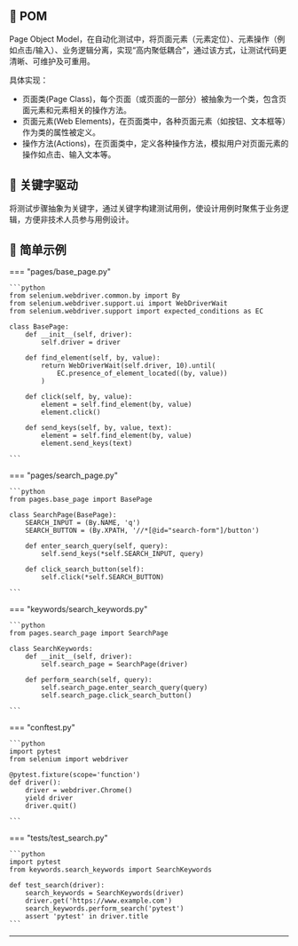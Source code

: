 ## 📌 POM

Page Object Model，在自动化测试中，将页面元素（元素定位）、元素操作（例如点击/输入）、业务逻辑分离，实现“高内聚低耦合”，通过该方式，让测试代码更清晰、可维护及可重用。

具体实现：

* 页面类(Page Class)，每个页面（或页面的一部分）被抽象为一个类，包含页面元素和元素相关的操作方法。
* 页面元素(Web Elements)，在页面类中，各种页面元素（如按钮、文本框等）作为类的属性被定义。
* 操作方法(Actions)，在页面类中，定义各种操作方法，模拟用户对页面元素的操作如点击、输入文本等。

## 📌 关键字驱动

将测试步骤抽象为关键字，通过关键字构建测试用例，使设计用例时聚焦于业务逻辑，方便非技术人员参与用例设计。

## 📌 简单示例

=== "pages/base_page.py"

    ```python
    from selenium.webdriver.common.by import By
    from selenium.webdriver.support.ui import WebDriverWait
    from selenium.webdriver.support import expected_conditions as EC
    
    class BasePage:
        def __init__(self, driver):
            self.driver = driver
    
        def find_element(self, by, value):
            return WebDriverWait(self.driver, 10).until(
                EC.presence_of_element_located((by, value))
            )
    
        def click(self, by, value):
            element = self.find_element(by, value)
            element.click()
    
        def send_keys(self, by, value, text):
            element = self.find_element(by, value)
            element.send_keys(text)
    
    ```

=== "pages/search_page.py"

    ```python
    from pages.base_page import BasePage
    
    class SearchPage(BasePage):
        SEARCH_INPUT = (By.NAME, 'q')
        SEARCH_BUTTON = (By.XPATH, '//*[@id="search-form"]/button')
    
        def enter_search_query(self, query):
            self.send_keys(*self.SEARCH_INPUT, query)
    
        def click_search_button(self):
            self.click(*self.SEARCH_BUTTON)
    
    ```

=== "keywords/search_keywords.py"

    ```python
    from pages.search_page import SearchPage
    
    class SearchKeywords:
        def __init__(self, driver):
            self.search_page = SearchPage(driver)
    
        def perform_search(self, query):
            self.search_page.enter_search_query(query)
            self.search_page.click_search_button()

    ```

=== "conftest.py"

    ```python
    import pytest
    from selenium import webdriver
    
    @pytest.fixture(scope='function')
    def driver():
        driver = webdriver.Chrome()
        yield driver
        driver.quit()
    
    ```

=== "tests/test_search.py"

    ```python
    import pytest
    from keywords.search_keywords import SearchKeywords
    
    def test_search(driver):
        search_keywords = SearchKeywords(driver)
        driver.get('https://www.example.com')
        search_keywords.perform_search('pytest')
        assert 'pytest' in driver.title
    ```

---